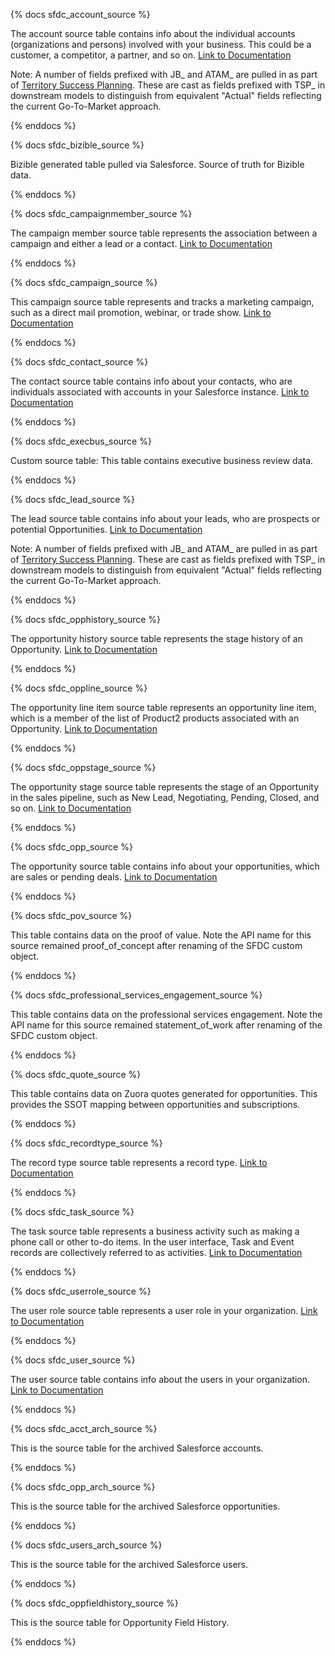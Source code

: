 {% docs sfdc_account_source %}

The account source table contains info about the individual accounts (organizations and persons) involved with your business. This could be a customer, a competitor, a partner, and so on. [Link to Documentation](https://www.stitchdata.com/docs/integrations/saas/salesforce/#account)

Note: A number of fields prefixed with JB_ and ATAM_ are pulled in as part of [Territory Success Planning](https://about.gitlab.com/handbook/sales/field-operations/sales-operations/go-to-market/#territory-success-planning-tsp). These are cast as fields prefixed with TSP_ in downstream models to distinguish from equivalent "Actual" fields reflecting the current Go-To-Market approach.

{% enddocs %}

{% docs sfdc_bizible_source %}

Bizible generated table pulled via Salesforce. Source of truth for Bizible data.

{% enddocs %}

{% docs sfdc_campaignmember_source %}

The campaign member source table represents the association between a campaign and either a lead or a contact. [Link to Documentation](https://developer.salesforce.com/docs/atlas.en-us.object_reference.meta/object_reference/sforce_api_objects_campaignmember.htm)

{% enddocs %}

{% docs sfdc_campaign_source %}

This campaign source table represents and tracks a marketing campaign, such as a direct mail promotion, webinar, or trade show. [Link to Documentation](https://developer.salesforce.com/docs/atlas.en-us.object_reference.meta/object_reference/sforce_api_objects_campaign.htm)

{% enddocs %}

{% docs sfdc_contact_source %}

The contact source table contains info about your contacts, who are individuals associated with accounts in your Salesforce instance. [Link to Documentation](https://www.stitchdata.com/docs/integrations/saas/salesforce/#contact)

{% enddocs %}

{% docs sfdc_execbus_source %}

Custom source table: This table contains executive business review data.

{% enddocs %}

{% docs sfdc_lead_source %}

The lead source table contains info about your leads, who are prospects or potential Opportunities. [Link to Documentation](https://www.stitchdata.com/docs/integrations/saas/salesforce/#lead)

Note: A number of fields prefixed with JB_ and ATAM_ are pulled in as part of [Territory Success Planning](https://about.gitlab.com/handbook/sales/field-operations/sales-operations/go-to-market/#territory-success-planning-tsp). These are cast as fields prefixed with TSP_ in downstream models to distinguish from equivalent "Actual" fields reflecting the current Go-To-Market approach.

{% enddocs %}

{% docs sfdc_opphistory_source %}

The opportunity history source table represents the stage history of an Opportunity. [Link to Documentation](https://developer.salesforce.com/docs/atlas.en-us.object_reference.meta/object_reference/sforce_api_objects_opportunityhistory.htm)

{% enddocs %}

{% docs sfdc_oppline_source %}

The opportunity line item source table represents an opportunity line item, which is a member of the list of Product2 products associated with an Opportunity. [Link to Documentation](https://developer.salesforce.com/docs/atlas.en-us.object_reference.meta/object_reference/sforce_api_objects_opportunitylineitem.htm)

{% enddocs %}

{% docs sfdc_oppstage_source %}

The opportunity stage source table represents the stage of an Opportunity in the sales pipeline, such as New Lead, Negotiating, Pending, Closed, and so on. [Link to Documentation](https://developer.salesforce.com/docs/atlas.en-us.object_reference.meta/object_reference/sforce_api_objects_opportunitystage.htm)

{% enddocs %}

{% docs sfdc_opp_source %}

The opportunity source table contains info about your opportunities, which are sales or pending deals. [Link to Documentation](https://www.stitchdata.com/docs/integrations/saas/salesforce/#opportunity)

{% enddocs %}

{% docs sfdc_pov_source %}

This table contains data on the proof of value. Note the API name for this source remained proof_of_concept after renaming of the SFDC custom object.

{% enddocs %}

{% docs sfdc_professional_services_engagement_source %}

This table contains data on the professional services engagement. Note the API name for this source remained statement_of_work after renaming of the SFDC custom object.

{% enddocs %}

{% docs sfdc_quote_source %}

This table contains data on Zuora quotes generated for opportunities. This provides the SSOT mapping between opportunities and subscriptions.

{% enddocs %}

{% docs sfdc_recordtype_source %}

The record type source table represents a record type. [Link to Documentation](https://developer.salesforce.com/docs/atlas.en-us.object_reference.meta/object_reference/sforce_api_objects_recordtype.htm)

{% enddocs %}

{% docs sfdc_task_source %}

The task source table represents a business activity such as making a phone call or other to-do items. In the user interface, Task and Event records are collectively referred to as activities. [Link to Documentation](https://developer.salesforce.com/docs/atlas.en-us.object_reference.meta/object_reference/sforce_api_objects_task.htm)

{% enddocs %}

{% docs sfdc_userrole_source %}

The user role source table represents a user role in your organization. [Link to Documentation](https://developer.salesforce.com/docs/atlas.en-us.object_reference.meta/object_reference/sforce_api_objects_role.htm)

{% enddocs %}

{% docs sfdc_user_source %}

The user source table contains info about the users in your organization. [Link to Documentation](https://www.stitchdata.com/docs/integrations/saas/salesforce/#user)

{% enddocs %}

{% docs sfdc_acct_arch_source %}

This is the source table for the archived Salesforce accounts.

{% enddocs %}

{% docs sfdc_opp_arch_source %}

This is the source table for the archived Salesforce opportunities.

{% enddocs %}

{% docs sfdc_users_arch_source %}

This is the source table for the archived Salesforce users.

{% enddocs %}

{% docs sfdc_oppfieldhistory_source %}

This is the source table for Opportunity Field History.

{% enddocs %}
